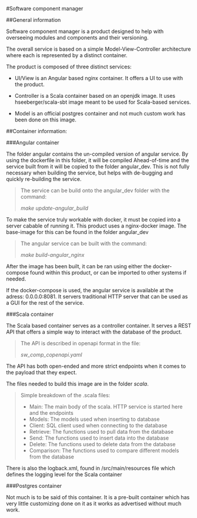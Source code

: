 #Software component manager

##General information

Software component manager is a product designed to help with overseeing 
modules and components and their versioning.

The overall service is based on a simple Model-View-Controller architecture
where each is represented by a distinct container.

The product is composed of three distinct services: 
- UI/View is an Angular based nginx container. It offers a UI to use with 
the product.
  
- Controller is a Scala container based on an openjdk image. It uses 
  hseeberger/scala-sbt image meant to be used for Scala-based services.
  
- Model is an official postgres container and not much custom work has
been done on this image.

##Container information:

###Angular container

The folder angular contains the un-compiled version of angular service. By using
the dockerfile in this folder, it will be compiled Ahead-of-time and the service
built from it will be copied to the folder angular_dev. This is not fully necessary
when building the service, but helps with de-bugging and quickly re-building the
service.

> The service can be build onto the angular_dev folder with the command: 
> 
>*make update-angular_build*

To make the service truly workable with docker, it must be copied into a server
cabable of running it. This product uses a nginx-docker image. The base-image for
this can be found in the folder angular_dev

> The angular service can be built with the command: 
> 
> *make build-angular_nginx*

After the image has been built, it can be ran using either the docker-compose
found within this product, or can be imported to other systems if needed.

If the docker-compose is used, the angular service is available at the adress:
0.0.0.0:8081. It servers traditional HTTP server that can be used as a GUI for the
rest of the service.

###Scala container

The Scala based container serves as a controller container. It serves a REST API
that offers a simple way to interact with the database of the product. 

>The API is described in openapi format in the file:
> 
> *sw_comp_copenapi.yaml*

The API has both open-ended and more strict endpoints when it comes to the payload
that they expect.

The files needed to build this image are in the folder *scala*.

>Simple breakdown of the .scala files:
>
> - Main: The main body of the scala. HTTP service is started here and the 
>endpoints
> - Models: The models used when inserting to database
> - Client: SQL client used when connecting to the database
> - Retrieve: The functions used to pull data from the database
> - Send: The functions used to insert data into the database
> - Delete: The functions used to delete data from the database
> - Comparison: The functions used to compare different models from 
> the database

There is also the logback.xml, found in /src/main/resources file which 
defines the logging level for the Scala container

###Postgres container

Not much is to be said of this container. It is a pre-built container which
has very little customizing done on it as it works as advertised without
much work.